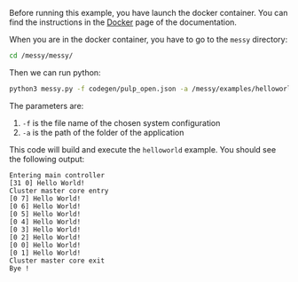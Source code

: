Before running this example, you have launch the docker container. You can find the instructions in the [Docker](docker.md) page of the documentation.

When you are in the docker container, you have to go to the `messy` directory:

```bash
cd /messy/messy/
```

Then we can run python:

```bash
python3 messy.py -f codegen/pulp_open.json -a /messy/examples/helloworld
```
The parameters are:

1. `-f` is the file name of the chosen system configuration
2. `-a` is the path of the folder of the application

This code will build and execute the `helloworld` example. You should see the following output:

```
Entering main controller
[31 0] Hello World!
Cluster master core entry
[0 7] Hello World!
[0 6] Hello World!
[0 5] Hello World!
[0 4] Hello World!
[0 3] Hello World!
[0 2] Hello World!
[0 0] Hello World!
[0 1] Hello World!
Cluster master core exit
Bye !
```

<!-- ## Messy.py Explanation

The `messy.py` python scripts expects 2 arguments:

1. The first one is the file name of the chosen configuration. In the example, the basic pulp-open configuration is used.
2. The second one if the path of the folder of the application.

MESSY, during the build process, also the C++ SystemC-AMS sources of the used configuration (sensors, batteries etc.). Afterward it builds everything. The last step is to gather the configuration of the Instruction Set Simulator (ISS) and runs the simulation.

This python script, will then launch as a subprocesses some `Makefile` targets. Many RISC-V Instruction Set Simulators require to have a configuration file (i.e. memory and peripheral structure). These subprocesses will generate all of them. At the end of the build process, you should have 3 files inside the folder under `/messy/messy/gvsoc_deps`:

1. `gvsoc_config.json`
2. `hyperflash.bin`
3. `spiflash.bin` -->


